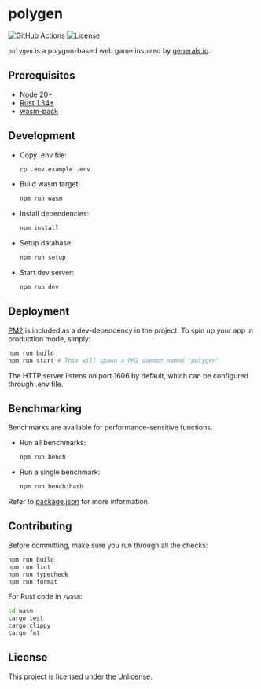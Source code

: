 # polygen

[![GitHub Actions](https://img.shields.io/github/actions/workflow/status/jwcub/polygen/build.yml)](https://github.com/jwcub/polygen/actions)
[![License](https://img.shields.io/github/license/jwcub/polygen)](https://github.com/jwcub/polygen/blob/main/LICENSE)

`polygen` is a polygon-based web game inspired by [generals.io](https://generals.io).

## Prerequisites

- [Node 20+](https://nodejs.org/)
- [Rust 1.34+](https://www.rust-lang.org/)
- [wasm-pack](https://rustwasm.github.io/wasm-pack/)

## Development

- Copy .env file:

  ```sh
  cp .env.example .env
  ```

- Build wasm target:

  ```sh
  npm run wasm
  ```

- Install dependencies:

  ```sh
  npm install
  ```

- Setup database:

  ```sh
  npm run setup
  ```

- Start dev server:
  ```sh
  npm run dev
  ```

## Deployment

[PM2](https://pm2.keymetrics.io/) is included as a dev-dependency in the project.
To spin up your app in production mode, simply:

```sh
npm run build
npm run start # This will spawn a PM2 daemon named "polygen"
```

The HTTP server listens on port 1606 by default, which can be configured through .env file.

## Benchmarking

Benchmarks are available for performance-sensitive functions.

- Run all benchmarks:

  ```sh
  npm run bench
  ```

- Run a single benchmark:
  ```sh
  npm run bench:hash
  ```

Refer to [package.json](https://github.com/jwcub/polygen/blob/main/package.json) for more information.

## Contributing

Before committing, make sure you run through all the checks:

```sh
npm run build
npm run lint
npm run typecheck
npm run format
```

For Rust code in `/wasm`:

```sh
cd wasm
cargo test
cargo clippy
cargo fmt
```

## License

This project is licensed under the [Unlicense](https://github.com/jwcub/polygen/blob/main/LICENSE).
